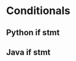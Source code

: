 # Conditionals

## Python if stmt
<script src="https://ideone.com/e.js/MqBZ0I" type="text/javascript" ></script>

## Java if stmt
<script src="https://ideone.com/e.js/ffCfkj" type="text/javascript" ></script>